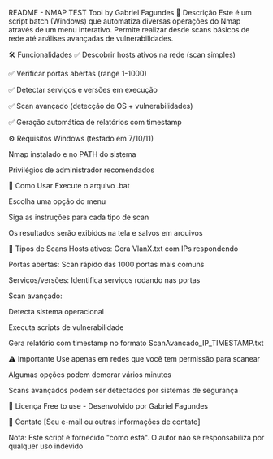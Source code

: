 README - NMAP TEST Tool by Gabriel Fagundes
📌 Descrição
Este é um script batch (Windows) que automatiza diversas operações do Nmap através de um menu interativo. Permite realizar desde scans básicos de rede até análises avançadas de vulnerabilidades.

🛠️ Funcionalidades
✅ Descobrir hosts ativos na rede (scan simples)

✅ Verificar portas abertas (range 1-1000)

✅ Detectar serviços e versões em execução

✅ Scan avançado (detecção de OS + vulnerabilidades)

✅ Geração automática de relatórios com timestamp

⚙️ Requisitos
Windows (testado em 7/10/11)

Nmap instalado e no PATH do sistema

Privilégios de administrador recomendados

🚀 Como Usar
Execute o arquivo .bat

Escolha uma opção do menu

Siga as instruções para cada tipo de scan

Os resultados serão exibidos na tela e salvos em arquivos

📂 Tipos de Scans
Hosts ativos: Gera VlanX.txt com IPs respondendo

Portas abertas: Scan rápido das 1000 portas mais comuns

Serviços/versões: Identifica serviços rodando nas portas

Scan avançado:

Detecta sistema operacional

Executa scripts de vulnerabilidade

Gera relatório com timestamp no formato ScanAvancado_IP_TIMESTAMP.txt

⚠️ Importante
Use apenas em redes que você tem permissão para scanear

Algumas opções podem demorar vários minutos

Scans avançados podem ser detectados por sistemas de segurança

📜 Licença
Free to use - Desenvolvido por Gabriel Fagundes

📧 Contato
[Seu e-mail ou outras informações de contato]

Nota: Este script é fornecido "como está". O autor não se responsabiliza por qualquer uso indevido

